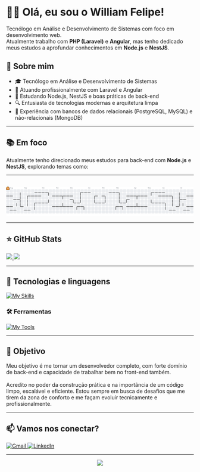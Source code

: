 # 👨‍💻 Olá, eu sou o William Felipe!
<p align="left">
  Tecnólogo em Análise e Desenvolvimento de Sistemas com foco em desenvolvimento web. <br>
  Atualmente trabalho com <strong>PHP (Laravel)</strong> e <strong>Angular</strong>, mas tenho dedicado meus estudos a aprofundar conhecimentos em <strong>Node.js</strong> e <strong>NestJS</strong>.
</p>

## 🧠 Sobre mim

- 🎓 Tecnólogo em Análise e Desenvolvimento de Sistemas
- 💼 Atuando profissionalmente com Laravel e Angular
- 🚀 Estudando Node.js, NestJS e boas práticas de back-end
- 🔍 Entusiasta de tecnologias modernas e arquitetura limpa
- 🧰 Experiência com bancos de dados relacionais (PostgreSQL, MySQL) e não-relacionais (MongoDB)

---

## 📚 Em foco

Atualmente tenho direcionado meus estudos para back-end com **Node.js** e **NestJS**, explorando temas como:

---

<br>

<picture>
  <source media="(prefers-color-scheme: dark)" srcset="https://raw.githubusercontent.com/willf7/willf7/output/pacman-contribution-graph-dark.svg">
  <source media="(prefers-color-scheme: light)" srcset="https://raw.githubusercontent.com/willf7/willf7/output/pacman-contribution-graph.svg">
  <img alt="pacman contribution graph" src="https://raw.githubusercontent.com/willf7/willf7/output/pacman-contribution-graph.svg">
</picture>

---

## ⭐ GitHub Stats
<a href="https://github.com/willf7">
  <img height="180em" src="https://github-readme-stats.vercel.app/api?username=willf7&show_icons=true&theme=radical&include_all_commits=true&count_private=true"/>
  <img height="180em" src="https://github-readme-stats.vercel.app/api/top-langs/?username=willf7&layout=compact&langs_count=6&theme=radical"/>
</a>

---

## 🧪 Tecnologias e linguagens

[![My Skills](https://skillicons.dev/icons?i=html,css,js,ts,nodejs,nestjs,php,laravel,docker,angular,mysql,postgres,mongodb)](https://skillicons.dev)

### 🛠️ Ferramentas
[![My Tools](https://skillicons.dev/icons?i=git,github,bitbucket,vscode,postman,insomnia)](https://skillicons.dev)

---

## 🎯 Objetivo

<p align="left"> 
  Meu objetivo é me tornar um desenvolvedor completo, com forte domínio de back-end e capacidade de trabalhar bem no front-end também.<br><br>
  Acredito no poder da construção prática e na importância de um código limpo, escalável e eficiente. Estou sempre em busca de desafios que me tirem da zona de conforto e me façam evoluir tecnicamente e profissionalmente.
</p>

---

## 📫 Vamos nos conectar?

<p align="left">
  <a href="mailto:williamfelipe081@gmail.com" title="Gmail">
    <img src="https://img.shields.io/badge/-Gmail-FF0000?style=flat-square&labelColor=FF0000&logo=gmail&logoColor=white" alt="Gmail"/>
  </a>
  <a href="https://www.linkedin.com/in/william-felipe7/" title="LinkedIn">
    <img src="https://img.shields.io/badge/-Linkedin-0e76a8?style=flat-square&logo=Linkedin&logoColor=white" alt="LinkedIn"/>
  </a>
</p>

---

<div align="center">
  <img src="https://visitor-badge.laobi.icu/badge?page_id=willf7.willf7&left_color=purple&right_color=indigo" width="80" />
</div>
